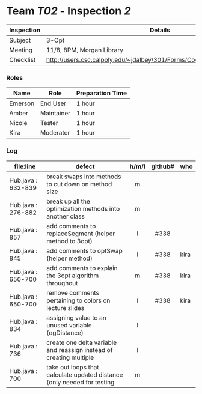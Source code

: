 # Team *T02* - Inspection *2*
 
Inspection | Details
----- | -----
Subject | 3-Opt
Meeting | 11/8, 8PM, Morgan Library
Checklist | http://users.csc.calpoly.edu/~jdalbey/301/Forms/CodeReviewChecklistJava.pdf

### Roles
Name | Role | Preparation Time
---- | ---- | ----
 Emerson | End User | 1 hour
 Amber | Maintainer | 1 hour
 Nicole | Tester | 1 hour
 Kira | Moderator | 1 hour

### Log
file:line | defect | h/m/l | github# | who
--- | --- |:---:|:---:| ---
 Hub.java : 632-839 | break swaps into methods to cut down on method size | m
 Hub.java : 276-882 | break up all the optimization methods into another class | m 
 Hub.java : 857 | add comments to replaceSegment (helper method to 3opt) | l | #338
 Hub.java : 845 | add comments to optSwap (helper method) | l | #338 | kira
 Hub.java : 650-700 | add comments to explain the 3opt algorithm throughout | m | #338 | kira
 Hub.java : 650-700 | remove comments pertaining to colors on lecture slides | l | #338 | kira
 Hub.java : 834 | assigning value to an unused variable (ogDistance) | l
 Hub.java : 736 | create one delta variable and reassign instead of creating multiple | l
 Hub.java : 700 | take out loops that calculate updated distance (only needed for testing | m
